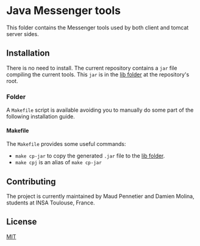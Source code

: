 # Java Messenger tools
This folder contains the Messenger tools used by both client and tomcat server sides.

## Installation
There is no need to install. The current repository contains a `jar` file compiling the current tools. This `jar` 
is in the [lib folder](../lib) at the repository's root.

### Folder
A `Makefile` script is available avoiding you to manually do some part of the following installation
guide.

#### Makefile
The `Makefile` provides some useful commands:
- `make cp-jar` to copy the generated `.jar` file to the [lib folder](../lib).
- `make cpj` is an alias of `make cp-jar`

## Contributing
The project is currently maintained by Maud Pennetier and Damien Molina, students at INSA Toulouse, France.

## License
[MIT](https://choosealicense.com/licenses/mit/)